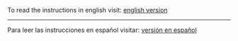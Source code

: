 To read the instructions in english visit: [english version](https://github.com/statsconchris/draw.algorithm/tree/english) 
<hr />

Para leer las instrucciones en español visitar: [versión en español](https://github.com/statsconchris/draw.algorithm/tree/espanol)

